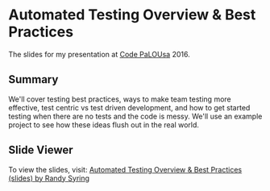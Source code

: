 Automated Testing Overview & Best Practices
===========================================

The slides for my presentation at [Code PaLOUsa][cp] 2016.

[cp]: http://www.codepalousa.com

Summary
-------

We'll cover testing best practices, ways to make team testing more effective, test centric vs test
driven development, and how to get started testing when there are no tests and the code is messy.
We'll use an example project to see how these ideas flush out in the real world.

Slide Viewer
------------

To view the slides, visit:
[Automated Testing Overview & Best Practices (slides) by Randy Syring][slides]

[slides]: https://rawgit.com/rsyring/cp-2016-testing-intro-slides/master/_build/slides/index.html


